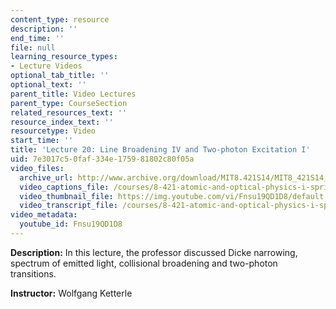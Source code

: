 ```yaml
---
content_type: resource
description: ''
end_time: ''
file: null
learning_resource_types:
- Lecture Videos
optional_tab_title: ''
optional_text: ''
parent_title: Video Lectures
parent_type: CourseSection
related_resources_text: ''
resource_index_text: ''
resourcetype: Video
start_time: ''
title: 'Lecture 20: Line Broadening IV and Two-photon Excitation I'
uid: 7e3017c5-0faf-334e-1759-81802c80f05a
video_files:
  archive_url: http://www.archive.org/download/MIT8.421S14/MIT8_421S14_lec20_300k.mp4
  video_captions_file: /courses/8-421-atomic-and-optical-physics-i-spring-2014/157525f6599c5480ae0e4665c9ffff2a_Fnsu19QD1D8.vtt
  video_thumbnail_file: https://img.youtube.com/vi/Fnsu19QD1D8/default.jpg
  video_transcript_file: /courses/8-421-atomic-and-optical-physics-i-spring-2014/9015fd6b1a1c9e01676e348dec4c300c_Fnsu19QD1D8.pdf
video_metadata:
  youtube_id: Fnsu19QD1D8
---
```


**Description:** In this lecture, the professor discussed Dicke narrowing, spectrum of emitted light, collisional broadening and two-photon transitions.

**Instructor:** Wolfgang Ketterle
